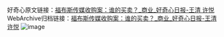 好奇心原文链接：[福布斯传媒收购案：谁的买卖？_商业_好奇心日报-王清 许悦](https://www.qdaily.com/articles/1532.html)
WebArchive归档链接：[福布斯传媒收购案：谁的买卖？_商业_好奇心日报-王清 许悦](http://web.archive.org/web/20171121105214/http://www.qdaily.com/articles/1532.html)
![image](http://ww3.sinaimg.cn/large/007d5XDply1g3v4dl73t8j30u08ayqv6)